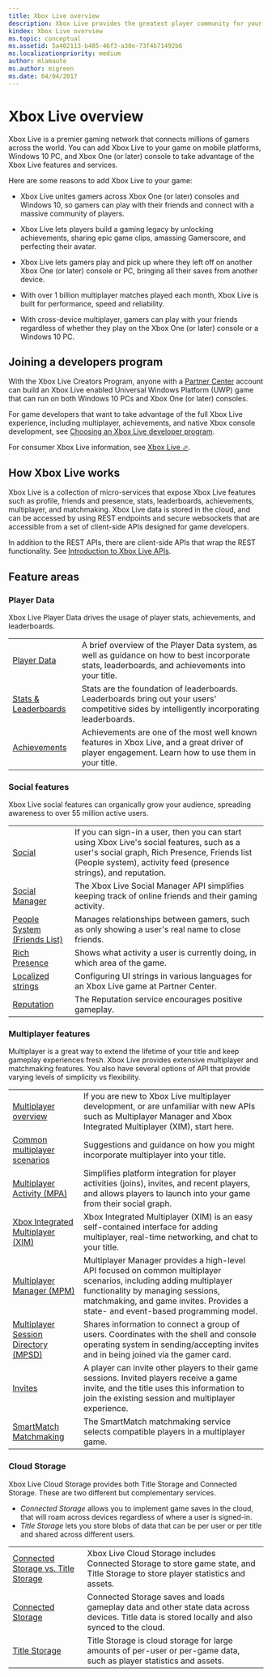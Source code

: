 ```yaml
---
title: Xbox Live overview
description: Xbox Live provides the greatest player community for your game on the most advanced cross-platform multiplayer network.
kindex: Xbox Live overview
ms.topic: conceptual
ms.assetid: 5a402113-b485-46f3-a30e-73f4b71492b6
ms.localizationpriority: medium
author: mlamaute
ms.author: migreen
ms.date: 04/04/2017
---
```




# Xbox Live overview

Xbox Live is a premier gaming network that connects millions of gamers across the world.
You can add Xbox Live to your game on mobile platforms, Windows 10 PC, and Xbox One (or later) console to take advantage of the Xbox Live features and services.

Here are some reasons to add Xbox Live to your game:

- Xbox Live unites gamers across Xbox One (or later) consoles and Windows 10, so gamers can play with their friends and connect with a massive community of players.

- Xbox Live lets players build a gaming legacy by unlocking achievements, sharing epic game clips, amassing Gamerscore, and perfecting their avatar.

- Xbox Live lets gamers play and pick up where they left off on another Xbox One (or later) console or PC, bringing all their saves from another device.

- With over 1 billion multiplayer matches played each month, Xbox Live is built for performance, speed and reliability.

- With cross-device multiplayer, gamers can play with your friends regardless of whether they play on the Xbox One (or later) console or a Windows 10 PC.


## Joining a developers program

With the Xbox Live Creators Program, anyone with a [Partner Center](https://partner.microsoft.com/dashboard) account can build an Xbox Live enabled Universal Windows Platform (UWP) game that can run on both Windows 10 PCs and Xbox One (or later) consoles.

For game developers that want to take advantage of the full Xbox Live experience, including multiplayer, achievements, and native Xbox console development, see [Choosing an Xbox Live developer program](join-dev-program/live-dev-program-overview.md).

For consumer Xbox Live information, see <a href="https://www.xbox.com/live/" target="_blank">Xbox Live &#11008;</a>.


## How Xbox Live works

Xbox Live is a collection of micro-services that expose Xbox Live features such as profile, friends and presence, stats, leaderboards, achievements, multiplayer, and matchmaking.
Xbox Live data is stored in the cloud, and can be accessed by using REST endpoints and secure websockets that are accessible from a set of client-side APIs designed for game developers.

In addition to the REST APIs, there are client-side APIs that wrap the REST functionality.
See [Introduction to Xbox Live APIs](../api-ref/xsapi/live-introduction-to-xbox-live-apis.md).


<!-- ====================================================================== -->
## Feature areas


### Player Data

Xbox Live Player Data drives the usage of player stats, achievements, and leaderboards.

|  |  |
|---------|-------------|
| [Player Data](../features/player-data/live-playerdata-nav.md) | A brief overview of the Player Data system, as well as guidance on how to best incorporate stats, leaderboards, and achievements into your title.
| [Stats & Leaderboards](../features/player-data/stats-leaderboards/live-stats-leaderboards-nav.md) | Stats are the foundation of leaderboards.  Leaderboards bring out your users' competitive sides by intelligently incorporating leaderboards.
| [Achievements](../features/player-data/achievements/live-achievements-nav.md) | Achievements are one of the most well known features in Xbox Live, and a great driver of player engagement. Learn how to use them in your title.


### Social features

Xbox Live social features can organically grow your audience, spreading awareness to over 55 million active users.

|  |  |
|---------|-------------|
| [Social](../features/social/live-social-nav.md) | If you can sign-in a user, then you can start using Xbox Live's social features, such as a user's social graph, Rich Presence, Friends list (People system), activity feed (presence strings), and reputation. |
| [Social Manager](../features/social/social-manager/live-social-manager-nav.md) | The Xbox Live Social Manager API simplifies keeping track of online friends and their gaming activity. |
| [People System (Friends List)](../features/social/people-system/live-people-system-nav.md) | Manages relationships between gamers, such as only showing a user's real name to close friends. |
| [Rich Presence](../features/social/presence/live-presence-nav.md) | Shows what activity a user is currently doing, in which area of the game. |
| [Localized strings](../features/social/localized-strings/live-localized-strings-nav.md) | Configuring UI strings in various languages for an Xbox Live game at Partner Center. |
| [Reputation](../features/social/reputation/live-reputation-nav.md) | The Reputation service encourages positive gameplay. |


### Multiplayer features

Multiplayer is a great way to extend the lifetime of your title and keep gameplay experiences fresh.
Xbox Live provides extensive multiplayer and matchmaking features.
You also have several options of API that provide varying levels of simplicity vs flexibility.

|  |  |
|---------|-------------|
| [Multiplayer overview](../features/multiplayer/live-multiplayer-intro.md) | If you are new to Xbox Live multiplayer development, or are unfamiliar with new APIs such as Multiplayer Manager and Xbox Integrated Multiplayer (XIM), start here. |
| [Common multiplayer scenarios](../features/multiplayer/live-common-multiplayer-scenarios.md) | Suggestions and guidance on how you might incorporate multiplayer into your title. |
| [Multiplayer Activity (MPA)](../features/multiplayer/mpa/live-mpa-nav.md) | Simplifies platform integration for player activities (joins), invites, and recent players, and allows players to launch into your game from their social graph. |
| [Xbox Integrated Multiplayer (XIM)](../features/multiplayer/xim/live-xim-nav.md) | Xbox Integrated Multiplayer (XIM) is an easy self-contained interface for adding multiplayer, real-time networking, and chat to your title. |
| [Multiplayer Manager (MPM)](../features/multiplayer/mpm/live-multiplayer-manager-nav.md) | Multiplayer Manager provides a high-level API focused on common multiplayer scenarios, including adding multiplayer functionality by managing sessions, matchmaking, and game invites. Provides a state- and event-based programming model. |
| [Multiplayer Session Directory (MPSD)](../features/multiplayer/mpsd/live-mpsd-nav.md) | Shares information to connect a group of users. Coordinates with the shell and console operating system in sending/accepting invites and in being joined via the gamer card. |
| [Invites](../features/multiplayer/invites/live-invites-nav.md) | A player can invite other players to their game sessions. Invited players receive a game invite, and the title uses this information to join the existing session and multiplayer experience. |
| [SmartMatch Matchmaking](../features/multiplayer/matchmaking/live-matchmaking-nav.md) | The SmartMatch matchmaking service selects compatible players in a multiplayer game. |

### Cloud Storage

Xbox Live Cloud Storage provides both Title Storage and Connected Storage.
These are two different but complementary services.
*  *Connected Storage* allows you to implement game saves in the cloud, that will roam across devices regardless of where a user is signed-in.
*  *Title Storage* lets you store blobs of data that can be per user or per title and shared across different users.

|  |  |
|---------|-------------|
| [Connected Storage vs. Title Storage](../features/cloud-storage/live-connected-storage-vs-title-storage.md) | Xbox Live Cloud Storage includes Connected Storage to store game state, and Title Storage to store player statistics and assets. |
| [Connected Storage](../features/cloud-storage/connected-storage/live-connected-storage-nav.md) | Connected Storage saves and loads gameplay data and other state data across devices. Title data is stored locally and also synced to the cloud. |
| [Title Storage](../features/cloud-storage/title-storage/live-title-storage-nav.md) | Title Storage is cloud storage for large amounts of per-user or per-game data, such as player statistics and assets. |
